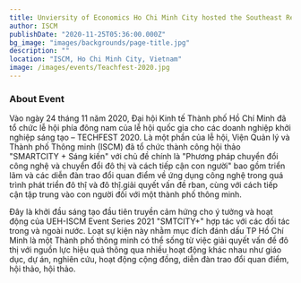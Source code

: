 ```yaml
---
title: Unviersity of Economics Ho Chi Minh City hosted the Southeast Region of the national festival for innovative startups – TECHFEST 2020
author: ISCM
publishDate: "2020-11-25T05:36:00.000Z"
bg_image: "images/backgrounds/page-title.jpg"
description: "" 
location: "ISCM, Ho Chi Minh City, Vietnam"
image: /images/events/Teachfest-2020.jpg
---
```

### About Event

Vào ngày 24 tháng 11 năm 2020, Đại hội Kinh tế Thành phố Hồ Chí Minh đã tổ chức lễ hội phía đông nam của lễ hội quốc gia cho các doanh nghiệp khởi nghiệp sáng tạo – TECHFEST 2020. Là một phần của lễ hội, Viện Quản lý và Thành phố Thông minh (ISCM) đã tổ chức thành công hội thảo "SMARTCITY + Sáng kiến" với chủ đề chính là "Phương pháp chuyển đổi công nghệ và chuyển đổi đô thị và cách tiếp cận con người" bao gồm triển lãm và các diễn đàn trao đổi quan điểm về ứng dụng công nghệ trong quá trình phát triển đô thị̂ và đô thị̂.giải quyết vấn đề rban, cùng với cách tiếp cận tập trung vào con người đối với một thành phố thông minh.

Đây là khởi đầu sáng tạo đầu tiên truyền cảm hứng cho ý tưởng và hoạt động của UEH-ISCM Event Series 2021 "SMTCITY+" hợp tác với các đối tác trong và ngoài nước. Loạt sự kiện này nhằm mục đích đánh dấu TP Hồ Chí Minh là một Thành phố thông minh có thể sống từ việc giải quyết vấn đề đô thị với nguồn lực hiệu quả thông qua nhiều hoạt động khác nhau như giáo dục, dự án, nghiên cứu, hoạt động cộng đồng, diễn đàn trao đổi quan điểm, hội thảo, hội thảo.
